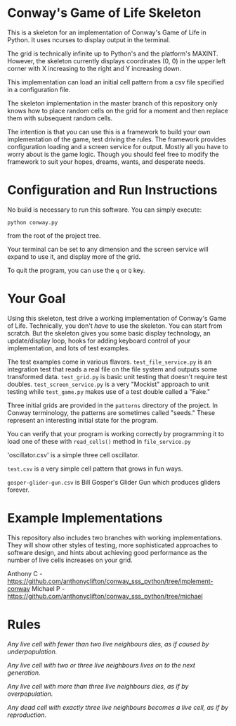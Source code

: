 Conway's Game of Life Skeleton
==============================

This is a skeleton for an implementation of Conway's Game of Life
in Python.  It uses ncurses to display output in the terminal.

The grid is technically infinite up to Python's and the platform's
MAXINT.  However, the skeleton currently displays coordinates (0, 0)
in the upper left corner with X increasing to the right and Y increasing
down.

This implementation can load an initial cell pattern from a csv file
specified in a configuration file.

The skeleton implementation in the master branch of this repository
only knows how to place random cells on the grid for a moment and then
replace them with subsequent random cells.

The intention is that you can use this is a framework to build your own
implementation of the game, test driving the rules.  The framework provides
configuration loading and a screen service for output.  Mostly all you
have to worry about is the game logic.  Though you should feel free to
modify the framework to suit your hopes, dreams, wants, and desperate
needs.

Configuration and Run Instructions
==================================

No build is necessary to run this software.  You can simply execute:

```python conway.py```

from the root of the project tree.

Your terminal can be set to any dimension and the screen service will
expand to use it, and display more of the grid.

To quit the program, you can use the ```q``` or ```Q``` key.

Your Goal
=========

Using this skeleton, test drive a working implementation of Conway's
Game of Life.  Technically, you don't *have* to use the skeleton.  You
can start from scratch.  But the skeleton gives you some basic display
technology, an update/display loop, hooks for adding keyboard control
of your implementation, and lots of test examples.

The test examples come in various flavors.  ```test_file_service.py```
is an integration test that reads a real file on the file system and
outputs some transformed data.   ```test_grid.py``` is basic unit
testing that doesn't require test doubles.  ```test_screen_service.py```
is a very "Mockist" approach to unit testing while ```test_game.py```
makes use of a test double called a "Fake."

Three initial grids are provided in the ```patterns``` directory of the project.
In Conway terminology, the patterns are sometimes called "seeds."  These
represent an interesting initial state for the program.

You can verify that your program is working correctly by programming it to
load one of these with ```read_cells()``` method in ```file_service.py```

'oscillator.csv' is a simple three cell oscillator.

`test.csv` is a very simple cell pattern that grows in fun ways.

`gosper-glider-gun.csv` is Bill Gosper's Glider Gun which produces gliders forever.

Example Implementations
=======================

This repository also includes two branches with working implementations.  They will
show other styles of testing, more sophisticated approaches to software design,
and hints about achieving good performance as the number of live cells increases
on your grid.

Anthony C - https://github.com/anthonyclifton/conway_sss_python/tree/implement-conway
Michael P - https://github.com/anthonyclifton/conway_sss_python/tree/michael

Rules
=====

_Any live cell with fewer than two live neighbours dies, as if caused by underpopulation._

_Any live cell with two or three live neighbours lives on to the next generation._

_Any live cell with more than three live neighbours dies, as if by overpopulation._

_Any dead cell with exactly three live neighbours becomes a live cell, as if by reproduction._
